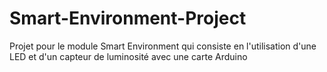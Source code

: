 # Smart-Environment-Project

Projet pour le module Smart Environment qui consiste en l'utilisation d'une LED et d'un capteur de luminosité avec une carte Arduino
